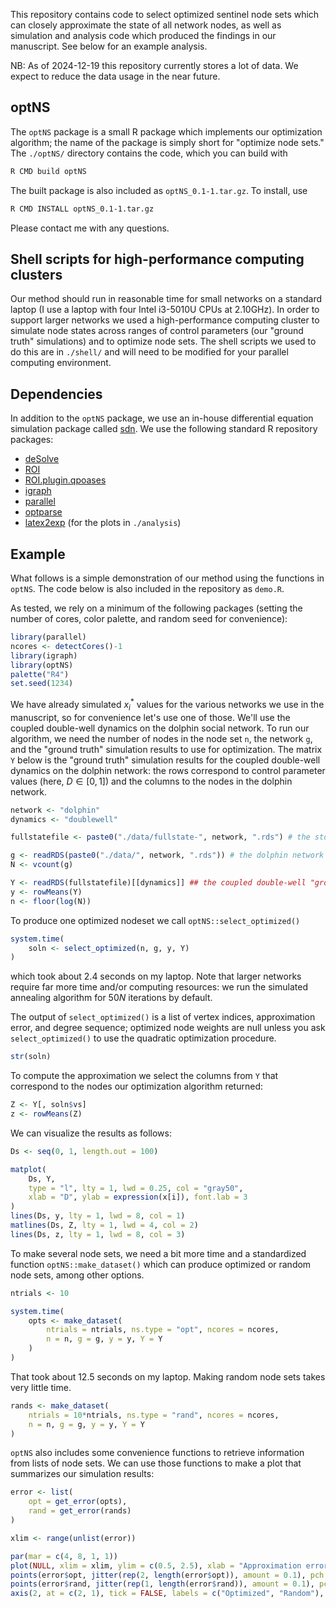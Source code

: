 This repository contains code to select optimized sentinel node sets which can closely approximate the state of all network nodes, as well as simulation and analysis code which produced the findings in our manuscript. See below for an example analysis.

NB: As of 2024-12-19 this repository currently stores a lot of data. We expect to reduce the data usage in the near future.

## optNS 

The `optNS` package is a small R package which implements our optimization algorithm; the name of the package is simply short for "optimize node sets." The `./optNS/` directory contains the code, which you can build with
```sh
R CMD build optNS
```
The built package is also included as `optNS_0.1-1.tar.gz`. To install, use
```sh
R CMD INSTALL optNS_0.1-1.tar.gz
```

Please contact me with any questions.

## Shell scripts for high-performance computing clusters

Our method should run in reasonable time for small networks on a standard laptop (I use a laptop with four Intel i3-5010U CPUs at 2.10GHz). In order to support larger networks we used a high-performance computing cluster to simulate node states across ranges of control parameters (our "ground truth" simulations) and to optimize node sets. The shell scripts we used to do this are in `./shell/` and will need to be modified for your parallel computing environment.

## Dependencies

In addition to the `optNS` package, we use an in-house differential equation simulation package called [sdn](https://github.com/ngmaclaren/sdn). We use the following standard R repository packages:

- [deSolve](https://cran.r-project.org/package=deSolve)
- [ROI](https://cran.r-project.org/package=ROI)
- [ROI.plugin.qpoases](https://cran.r-project.org/package=ROI.plugin.qpoases)
- [igraph](https://cran.r-project.org/package=igraph)
- [parallel](https://cran.r-project.org/doc/manuals/r-release/fullrefman.pdf)
- [optparse](https://cran.r-project.org/package=optparse)
- [latex2exp](https://cran.r-project.org/package=latex2exp) (for the plots in `./analysis`)

## Example

What follows is a simple demonstration of our method using the functions in `optNS`. The code below is also included in the repository as `demo.R`.

As tested, we rely on a minimum of the following packages (setting the number of cores, color palette, and random seed for convenience):
```R
library(parallel)
ncores <- detectCores()-1
library(igraph)
library(optNS)
palette("R4")
set.seed(1234)
```
We have already simulated $x_i^*$ values for the various networks we use in the manuscript, so for convenience let's use one of those. We'll use the coupled double-well dynamics on the dolphin social network. To run our algorithm, we need the number of nodes in the node set `n`, the network `g`, and the "ground truth" simulation results to use for optimization. The matrix `Y` below is the "ground truth" simulation results for the coupled double-well dynamics on the dolphin network: the rows correspond to control parameter values (here, $D \in [0, 1]$) and the columns to the nodes in the dolphin network. 
```R
network <- "dolphin"
dynamics <- "doublewell"

fullstatefile <- paste0("./data/fullstate-", network, ".rds") # the stored "ground truth" simulation

g <- readRDS(paste0("./data/", network, ".rds")) # the dolphin network
N <- vcount(g)

Y <- readRDS(fullstatefile)[[dynamics]] ## the coupled double-well "ground truth"
y <- rowMeans(Y)
n <- floor(log(N))
```
To produce one optimized nodeset we call `optNS::select_optimized()`
```R
system.time(
    soln <- select_optimized(n, g, y, Y)
)
```
which took about 2.4 seconds on my laptop. Note that larger networks require far more time and/or computing resources: we run the simulated annealing algorithm for $50N$ iterations by default. 

The output of `select_optimized()` is a list of vertex indices, approximation error, and degree sequence; optimized node weights are null unless you ask `select_optimized()` to use the quadratic optimization procedure.
```R
str(soln)
```

To compute the approximation we select the columns from `Y` that correspond to the nodes our optimization algorithm returned:
```R
Z <- Y[, soln$vs]
z <- rowMeans(Z)
```

We can visualize the results as follows:
```R
Ds <- seq(0, 1, length.out = 100)

matplot(
    Ds, Y,
    type = "l", lty = 1, lwd = 0.25, col = "gray50",
    xlab = "D", ylab = expression(x[i]), font.lab = 3
)
lines(Ds, y, lty = 1, lwd = 8, col = 1)
matlines(Ds, Z, lty = 1, lwd = 4, col = 2)
lines(Ds, z, lty = 1, lwd = 8, col = 3)
```

To make several node sets, we need a bit more time and a standardized function `optNS::make_dataset()` which can produce optimized or random node sets, among other options.
```R
ntrials <- 10

system.time(
    opts <- make_dataset(
        ntrials = ntrials, ns.type = "opt", ncores = ncores,
        n = n, g = g, y = y, Y = Y
    )
)
```
That took about 12.5 seconds on my laptop. Making random node sets takes very little time.
```R
rands <- make_dataset(
    ntrials = 10*ntrials, ns.type = "rand", ncores = ncores,
    n = n, g = g, y = y, Y = Y
)
```
`optNS` also includes some convenience functions to retrieve information from lists of node sets. We can use those functions to make a plot that summarizes our simulation results:
```R
error <- list(
    opt = get_error(opts),
    rand = get_error(rands)
)

xlim <- range(unlist(error))

par(mar = c(4, 8, 1, 1))
plot(NULL, xlim = xlim, ylim = c(0.5, 2.5), xlab = "Approximation error", ylab = "", log = "x", yaxt = "n")
points(error$opt, jitter(rep(2, length(error$opt)), amount = 0.1), pch = 1, col = 2)
points(error$rand, jitter(rep(1, length(error$rand)), amount = 0.1), pch = 0, col = 1)
axis(2, at = c(2, 1), tick = FALSE, labels = c("Optimized", "Random"), las = 2)
```
